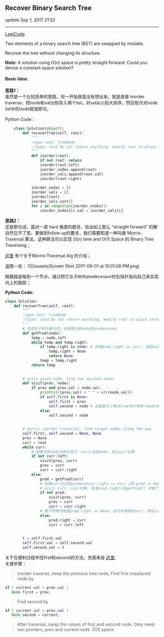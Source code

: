 ## Recover Binary Search Tree
_update Sep 1, 2017  21:52_

---
[LeetCode](https://leetcode.com/problems/recover-binary-search-tree/description/)

Two elements of a binary search tree (BST) are swapped by mistake.

Recover the tree without changing its structure.

**Note:**
A solution using O(n) space is pretty straight forward. Could you devise a constant space solution?

#### Basic Idea:
**思路1：**   
虽然是一个比较简单的思路，但一开始我竟没有想出来。就是直接 inorder traverse，把node和val分别存入两个list，对val从小到大排序，然后依次对node list中的node赋值即可。

Python Code：
```python
    class Solution(object):
        def recoverTree(self, root):
            """
            :type root: TreeNode
            :rtype: void Do not return anything, modify root in-place instead.
            """
            def inorder(root):
                if not root: return
                inorder(root.left)
                inorder_nodes.append(root)
                inorder_vals.append(root.val)
                inorder(root.right)
            
            inorder_nodes = []
            inorder_vals = []
            inorder(root)
            inorder_vals.sort()
            for i in range(len(inorder_nodes)):
                inorder_nodes[i].val = inorder_vals[i]
```

**思路2：**   
还是那句话，面对一道 hard 难度的题目，给出如上那么 “straight forward” 的解自然交不了差。要做到follow up的要求，我们需要知道一种叫做 Morris-Traversal 算法，这种算法可以实现 O(n) time and O(1) Space 的 Binary Tree Traversing；

[这里](http://www.cnblogs.com/AnnieKim/archive/2013/06/15/morristraversal.html) 有个关于Morris-Traversal Alg 的介绍；

盗图一张：
![](/assets/Screen Shot 2017-09-01 at 10.01.08 PM.png)

精髓就是每到一个节点，通过把它左子树中predecessor的右指针指向自己来实现向上的跟踪；

**Python Code:**
```python
class Solution:
    def recoverTree(self, root):
        """
        :type root: TreeNode
        :rtype: void Do not return anything, modify root in-place instead.
        """
        # 找到左子树中最大的，也就是当前node的predecessor
        def getPred(node):
            temp = node.left
            while temp and temp.right:
                if temp.right is node: # 说明pred.right == curr, 返回null，并恢复pred.right
                    temp.right = None
                    return None
                temp = temp.right
            return temp
        
        
        # visit given node, find two swiched nodes
        def visit(prev, node):
            if prev and prev.val > node.val:
                print(str(prev.val) + " " + str(node.val))
                if self.first is None:
                    self.first = prev
                    self.second = node # 这里是为了解决tree中只有两个node的情况
                else:
                    self.second = node
                    
        
        # morris inorder traversal, find target nodes along the way
        self.first, self.second = None, None
        prev = None
        curr = root
        while curr:
            # 如果当前node没有左孩子，visit当前node，并让curr右移
            if not curr.left:
                visit(prev, curr)
                prev = curr
                curr = curr.right
            else:
                pred = getPred(curr)
                # 如果curr左边的predecessor.right == curr (即 pred is None), 说明左边已经全部visited，
                # visit curr, curr右移, 恢复pred.right(在getPred() 中做了)
                if not pred:
                    visit(prev, curr)
                    prev = curr
                    curr = curr.right
                # 剩下的情况就是pred.right == None，此时令其指向curr，然后curr左移
                else:
                    pred.right = curr
                    curr = curr.left
                
        
        t = self.first.val
        self.first.val = self.second.val
        self.second.val = t
```
关于在便利过程中找first和second的方法，灵感来自 [这里](http://fisherlei.blogspot.com/2012/12/leetcode-recover-binary-search-tree.html);  
关键步骤：  
>Inorder traverse, keep the previous tree node,
Find first misplaced node by
```java
if ( current.val < prev.val )
   Node first = prev;
```
>Find second by
```java
if ( current.val < prev.val )
   Node second = current;
```
>After traversal, swap the values of first and second node. Only need two pointers, prev and current node. O(1) space.


